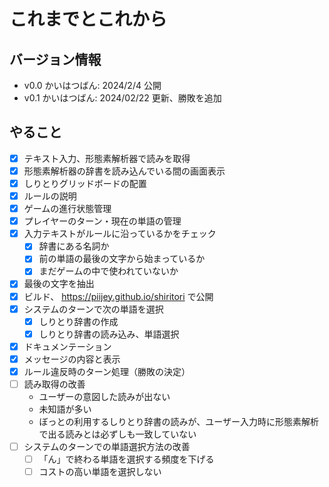 # これまでとこれから
## バージョン情報
- v0.0 かいはつばん: 2024/2/4 公開
- v0.1 かいはつばん: 2024/02/22 更新、勝敗を追加

## やること

- [x] テキスト入力、形態素解析器で読みを取得
- [x] 形態素解析器の辞書を読み込んでいる間の画面表示
- [x] しりとりグリッドボードの配置
- [x] ルールの説明
- [x] ゲームの進行状態管理
- [x] プレイヤーのターン・現在の単語の管理
- [x] 入力テキストがルールに沿っているかをチェック
    - [x] 辞書にある名詞か
    - [x] 前の単語の最後の文字から始まっているか
    - [x] まだゲームの中で使われていないか
- [x] 最後の文字を抽出
- [x] ビルド、 https://piijey.github.io/shiritori で公開
- [x] システムのターンで次の単語を選択
    - [x] しりとり辞書の作成
    - [x] しりとり辞書の読み込み、単語選択
- [x] ドキュメンテーション
- [x] メッセージの内容と表示
- [x] ルール違反時のターン処理（勝敗の決定）
- [ ] 読み取得の改善
    - ユーザーの意図した読みが出ない
    - 未知語が多い
    - ぼっとの利用するしりとり辞書の読みが、ユーザー入力時に形態素解析で出る読みとは必ずしも一致していない
- [ ] システムのターンでの単語選択方法の改善
    - [ ] 「ん」で終わる単語を選択する頻度を下げる
    - [ ] コストの高い単語を選択しない
